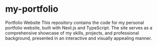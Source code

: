 # my-portfolio

Portfolio Website This repository contains the code for my personal portfolio website, built with Next.js and TypeScript. The site serves as a comprehensive showcase of my skills, projects, and professional background, presented in an interactive and visually appealing manner.
